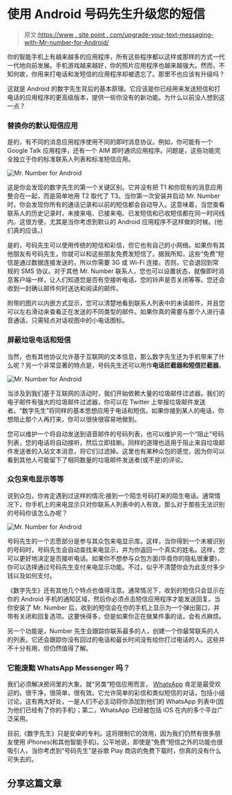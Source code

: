# 使用 Android 号码先生升级您的短信

> 原文:[https://www . site point . com/upgrade-your-text-messaging-with-Mr-number-for-Android/](https://www.sitepoint.com/upgrade-your-text-messaging-with-mr-number-for-android/)

你的智能手机上有越来越多的应用程序，所有这些程序都以这样或那样的方式一代一代地向前发展。手机游戏越来越好，你的照片应用程序也越来越强大。然而，不知何故，你用来打电话和发短信的应用程序却被遗忘了。那里不也应该有升级吗？

这就是 Android 的数字先生背后的基本原理。它应该是你已经用来发送短信和打电话的应用程序的更高级版本，提供一些你没有的新功能。为什么以前没人想到这一点？

### 替换你的默认短信应用

是的，有不同的消息应用程序使用不同的即时消息协议。例如，你可能有一个 Google Talk 应用程序，还有一个 AIM 即时通讯应用程序。问题是，这些功能完全独立于你的标准联系人列表和标准短信应用。

![Mr. Number for Android](../Images/c1b7e0fb2a9a2c7c9b78658de423de4d.png)

这是你会发现的数字先生的第一个关键区别。它并没有把 T1 和你现有的消息应用整合在一起，而是简单地用 T2 取代了 T3。当你第一次安装并启动 Mr. Number 时，你会发现你所有的通话记录和以前的短信都会自动导入。这意味着，当您查看联系人的历史记录时，未接来电、已接来电、已发短信和已收短信都在同一时间线内。这很方便，尤其是当你考虑到默认的 Android 应用程序不这样做的时候。(他们真的应该。)

是的，号码先生可以使用传统的短信和彩信，但它也有自己的小网络。如果你有其他朋友有号码先生，你就可以和这些朋友免费发短信了。据我所知，这些“免费”短信是通过数据连接发送的，所以你需要 3G 或 Wi-Fi 连接。否则，它会退回到常规的 SMS 协议。对于其他 Mr. Number 联系人，您也可以设置状态，就像即时消息客户端一样，让人们知道您是否有空接听电话，您的铃声是否关闭等等。您还会收到一封确认邮件何时送达和阅读的邮件。

附带的图片以内嵌方式显示，您可以清楚地看到联系人列表中的未读邮件，并且您可以左右滑动来查看正在发送的不同类型的邮件。如果你真的需要与那个人进行语音通话，只需轻点对话视图中的小电话图标。

### 屏蔽垃圾电话和短信

当然，也有其他协议允许基于互联网的文本信息，那么数字先生还为手机带来了什么呢？另一个非常显著的特点是，号码先生还可以用作**电话拦截器和短信拦截器**。

![Mr. Number for Android](../Images/472388eebe11785d0ceb206683823698.png)

当涉及到我们基于互联网的活动时，我们开始依赖大量的垃圾邮件过滤器。我们的电子邮件有强大的垃圾邮件过滤器，你可以在 Twitter 上举报垃圾邮件发送者。“数字先生”将同样的基本思想应用于电话和短信。如果你接到某人的电话，你想阻止那个人再打来，你可以很快很容易地做到。

您可以维护一个将自动发送到语音邮件的号码列表，也可以维护另一个“阻止”号码列表，您的电话将自动接听，然后立即挂断。同样的道理也适用于阻止来自垃圾邮件发送者的入站文本消息，将它们过滤掉。这里也有某种众包的感觉，因为你可以看到其他人可能留下了相同数量的垃圾邮件发送者(或不是)的评论。

### 众包来电显示等等

说到众包，你肯定遇到过这样的情况:接到一个陌生号码打来的陌生电话。通常情况下，你手机上的来电显示只对你联系人列表中的人有效，那么对于那些无法识别的号码你该怎么办呢？

![Mr. Number for Android](../Images/53344e73e02b384aca777e0fe07f4b9a.png)

号码先生的一个志愿部分是参与其众包来电显示库。这样，当你得到一个未被识别的号码时，号码先生会自动查找来电显示，并为你返回一个真实的姓名。这样，您可以更好地决定是否接听电话。如果你不想参与众包方面(毕竟你的隐私很重要)，你可以选择通过号码先生支付来电显示功能。不过，似乎不清楚你会为此支付多少钱以及如何支付。

《数字先生》还有其他几个特点也值得注意。通常情况下，收到的短信只会显示在你的 Android 手机的通知区域，然后你必须点击短信应用程序才能发送回复。当你安装了 Mr. Number 后，收到的短信会在你的手机上显示为一个弹出窗口，并带有关闭和回复选项。这要快得多，但是如果你正在做某件事的话，会有点麻烦。

另一个功能是，Number 先生会跟踪你联系最多的人，创建一个你最常联系的人的列表。它还会跟踪你没有回过的电话和最长时间没有给你打过电话的人。这些并不十分有用，但仍然值得了解。

### 它能废黜 WhatsApp Messenger 吗？

我们必须解决房间里的大象。就“另类”短信应用而言， [WhatsApp](https://play.google.com/store/apps/details?id=com.whatsapp) 肯定是最受欢迎的。很干净，很简单，很有效。它允许简单的彩信和类似短信的对话，包括小组讨论。这有两大好处，一是人们不必主动将你添加到他们的 WhatsApp 列表中(因为他们已经有了你的手机)；第二，WhatsApp 已经被包括 iOS 在内的多个平台广泛采用。

目前,《数字先生》只是安卓的专利。这将限制它的效用，因为我们仍然有很多朋友使用 iPhones(和其他智能手机)。公平地说，即使是“免费”短信之外的功能也很吸引人，当你考虑到“号码先生”是谷歌 Play 商店的免费下载时，你真的没有什么可失去的。

## 分享这篇文章
